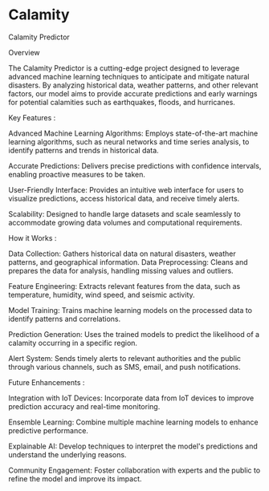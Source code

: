 # Calamity
Calamity Predictor

Overview

The Calamity Predictor is a cutting-edge project designed to leverage advanced machine learning techniques to anticipate and mitigate natural disasters. By analyzing historical data, weather patterns, and other relevant factors, our model aims to provide accurate predictions and early warnings for potential calamities such as earthquakes, floods, and hurricanes.

Key Features :

Advanced Machine Learning Algorithms: Employs state-of-the-art machine learning algorithms, such as neural networks and time series analysis, to identify patterns and trends in historical data.

Accurate Predictions: Delivers precise predictions with confidence intervals, enabling proactive measures to be taken.

User-Friendly Interface: Provides an intuitive web interface for users to visualize predictions, access historical data, and receive timely alerts.

Scalability: Designed to handle large datasets and scale seamlessly to accommodate growing data volumes and computational requirements.

How it Works :

Data Collection: Gathers historical data on natural disasters, weather patterns, and geographical information.
Data Preprocessing: 
Cleans and prepares the data for analysis, handling missing values and outliers.

Feature Engineering: Extracts relevant features from the data, such as temperature, humidity, wind speed, and seismic activity.

Model Training: Trains machine learning models on the processed data to identify patterns and correlations.

Prediction Generation: Uses the trained models to predict the likelihood of a calamity occurring in a specific region.

Alert System: Sends timely alerts to relevant authorities and the public through various channels, such as SMS, email, and push notifications.

Future Enhancements :

Integration with IoT Devices: Incorporate data from IoT devices to improve prediction accuracy and real-time monitoring.

Ensemble Learning: Combine multiple machine learning models to enhance predictive performance.

Explainable AI: Develop techniques to interpret the model's predictions and understand the underlying reasons.

Community Engagement: Foster collaboration with experts and the public to refine the model and improve its impact.
